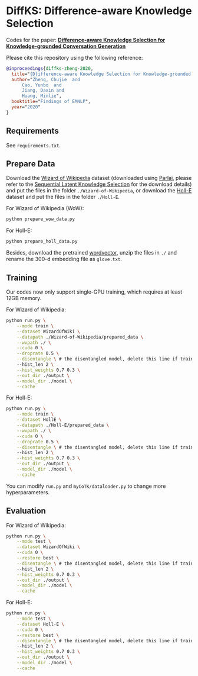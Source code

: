 # DiffKS: Difference-aware Knowledge Selection

Codes for the paper: [**Difference-aware Knowledge Selection for Knowledge-grounded Conversation Generation**](https://arxiv.org/abs/2009.09378)

Please cite this repository using the following reference:

```bib
@inproceedings{diffks-zheng-2020,
  title="{D}ifference-aware Knowledge Selection for Knowledge-grounded Conversation Generation",
  author="Zheng, Chujie  and
      Cao, Yunbo  and
      Jiang, Daxin and
      Huang, Minlie",
  booktitle="Findings of EMNLP",
  year="2020"
}
```

## Requirements

See `requirements.txt`.

## Prepare Data

Download the [Wizard of Wikipedia](https://drive.google.com/drive/folders/1eowwYSfJKaDtYgKHZVqh8alNmqP3jv9A?usp=sharing) dataset (downloaded using [Parlai](https://github.com/facebookresearch/ParlAI), please refer to the [Sequential Latent Knowledge Selection](https://github.com/bckim92/sequential-knowledge-transformer) for the download details) and put the files in the folder `./Wizard-of-Wikipedia`, or download the [Holl-E](https://drive.google.com/drive/folders/1xQBRDs5q_2xLOdOpbq7UeAmUM0Ht370A?usp=sharing) dataset and put the files in the folder `./Holl-E`.

For Wizard of Wikipedia (WoW):

```bash
python prepare_wow_data.py
```

For Holl-E:

```bash
python prepare_holl_data.py
```

Besides, download the pretrained [wordvector](https://apache-mxnet.s3.cn-north-1.amazonaws.com.cn/gluon/embeddings/glove/glove.6B.zip), unzip the files in `./` and rename the 300-d embedding file as `glove.txt`.

## Training

Our codes now only support single-GPU training, which requires at least 12GB memory.

For Wizard of Wikipedia:

```bash
python run.py \
    --mode train \
    --dataset WizardOfWiki \
    --datapath ./Wizard-of-Wikipedia/prepared_data \
    --wvpath ./ \
    --cuda 0 \
    --droprate 0.5 \
    --disentangle \ # the disentangled model, delete this line if train the fused model
    --hist_len 2 \
    --hist_weights 0.7 0.3 \
    --out_dir ./output \
    --model_dir ./model \
    --cache
```

For Holl-E:

```bash
python run.py \
    --mode train \
    --dataset HollE \
    --datapath ./Holl-E/prepared_data \
    --wvpath ./ \
    --cuda 0 \
    --droprate 0.5 \
    --disentangle \ # the disentangled model, delete this line if train the fused model
    --hist_len 2 \
    --hist_weights 0.7 0.3 \
    --out_dir ./output \
    --model_dir ./model \
    --cache
```

You can modify `run.py` and `myCoTK/dataloader.py` to change more hyperparameters.

## Evaluation

For Wizard of Wikipedia:

```bash
python run.py \
    --mode test \
    --dataset WizardOfWiki \
    --cuda 0 \
    --restore best \
    --disentangle \ # the disentangled model, delete this line if train the fused model
    --hist_len 2 \
    --hist_weights 0.7 0.3 \
    --out_dir ./output \
    --model_dir ./model \
    --cache
```

For Holl-E:

```bash
python run.py \
    --mode test \
    --dataset Holl-E \
    --cuda 0 \
    --restore best \
    --disentangle \ # the disentangled model, delete this line if train the fused model
    --hist_len 2 \
    --hist_weights 0.7 0.3 \
    --out_dir ./output \
    --model_dir ./model \
    --cache
```

